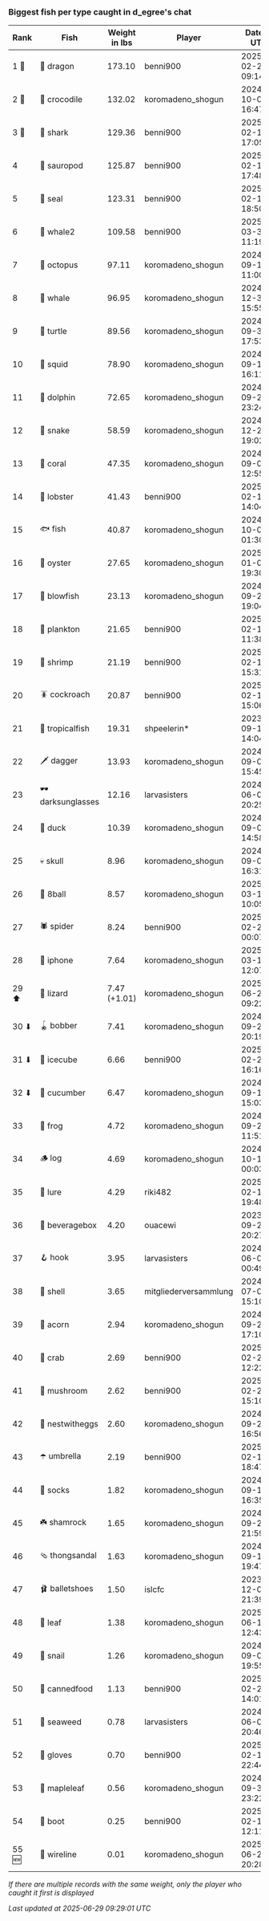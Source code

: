 ### Biggest fish per type caught in d_egree's chat
| Rank | Fish | Weight in lbs | Player | Date in UTC |
|------|--------|-----------|---------|------|
| 1 🥇  | 🐉 dragon | 173.10 | benni900 | 2025-02-24 09:14:48 |
| 2 🥈  | 🐊 crocodile | 132.02 | koromadeno_shogun | 2024-10-03 16:47:23 |
| 3 🥉  | 🦈 shark | 129.36 | benni900 | 2025-02-15 17:05:41 |
| 4  | 🦕 sauropod | 125.87 | benni900 | 2025-02-19 17:48:07 |
| 5  | 🦭 seal | 123.31 | benni900 | 2025-02-19 18:50:23 |
| 6  | 🐋 whale2 | 109.58 | benni900 | 2025-03-30 11:19:45 |
| 7  | 🐙 octopus | 97.11 | koromadeno_shogun | 2024-09-16 11:00:23 |
| 8  | 🐳 whale | 96.95 | koromadeno_shogun | 2024-12-31 15:55:23 |
| 9  | 🐢 turtle | 89.56 | koromadeno_shogun | 2024-09-30 17:53:24 |
| 10  | 🦑 squid | 78.90 | koromadeno_shogun | 2024-09-12 16:11:09 |
| 11  | 🐬 dolphin | 72.65 | koromadeno_shogun | 2024-09-21 23:24:30 |
| 12  | 🐍 snake | 58.59 | koromadeno_shogun | 2024-12-25 19:02:58 |
| 13  | 🪸 coral | 47.35 | koromadeno_shogun | 2024-09-03 12:55:38 |
| 14  | 🦞 lobster | 41.43 | benni900 | 2025-02-18 14:04:40 |
| 15  | 🐟 fish | 40.87 | koromadeno_shogun | 2024-10-01 01:30:58 |
| 16  | 🦪 oyster | 27.65 | koromadeno_shogun | 2025-01-04 19:30:07 |
| 17  | 🐡 blowfish | 23.13 | koromadeno_shogun | 2024-09-21 19:04:29 |
| 18  | 🦠 plankton | 21.65 | benni900 | 2025-02-17 11:38:32 |
| 19  | 🦐 shrimp | 21.19 | benni900 | 2025-02-17 15:31:00 |
| 20  | 🪳 cockroach | 20.87 | benni900 | 2025-02-16 15:06:42 |
| 21  | 🐠 tropicalfish | 19.31 | shpeelerin* | 2023-09-11 14:04:53 |
| 22  | 🗡️ dagger | 13.93 | koromadeno_shogun | 2024-09-09 15:45:49 |
| 23  | 🕶️ darksunglasses | 12.16 | larvasisters | 2024-06-05 20:25:47 |
| 24  | 🦆 duck | 10.39 | koromadeno_shogun | 2024-09-03 14:58:44 |
| 25  | 💀 skull | 8.96 | koromadeno_shogun | 2024-09-02 16:31:59 |
| 26  | 🎱 8ball | 8.57 | koromadeno_shogun | 2025-03-13 10:05:29 |
| 27  | 🕷️ spider | 8.24 | benni900 | 2025-02-22 00:07:51 |
| 28  | 📱 iphone | 7.64 | koromadeno_shogun | 2025-03-13 12:07:24 |
| 29 ⬆ | 🦎 lizard | 7.47 (+1.01) | koromadeno_shogun | 2025-06-24 09:22:24 |
| 30 ⬇ | 🪀 bobber | 7.41 | koromadeno_shogun | 2024-09-26 20:19:46 |
| 31 ⬇ | 🧊 icecube | 6.66 | benni900 | 2025-02-21 16:16:42 |
| 32 ⬇ | 🥒 cucumber | 6.47 | koromadeno_shogun | 2024-09-15 15:03:32 |
| 33  | 🐸 frog | 4.72 | koromadeno_shogun | 2024-09-22 11:51:06 |
| 34  | 🪵 log | 4.69 | koromadeno_shogun | 2024-10-18 00:03:02 |
| 35  | 🎏 lure | 4.29 | riki482 | 2025-02-19 19:48:40 |
| 36  | 🧃 beveragebox | 4.20 | ouacewi | 2023-09-26 20:27:31 |
| 37  | 🪝 hook | 3.95 | larvasisters | 2024-06-05 00:49:25 |
| 38  | 🐚 shell | 3.65 | mitgliederversammlung | 2024-07-03 15:10:00 |
| 39  | 🌰 acorn | 2.94 | koromadeno_shogun | 2024-09-29 17:10:00 |
| 40  | 🦀 crab | 2.69 | benni900 | 2025-02-23 12:22:57 |
| 41  | 🍄 mushroom | 2.62 | benni900 | 2025-02-24 15:10:12 |
| 42  | 🪺 nestwitheggs | 2.60 | koromadeno_shogun | 2024-09-26 16:56:22 |
| 43  | ☂️ umbrella | 2.19 | benni900 | 2025-02-15 18:47:16 |
| 44  | 🧦 socks | 1.82 | koromadeno_shogun | 2024-09-13 16:35:45 |
| 45  | ☘️ shamrock | 1.65 | koromadeno_shogun | 2024-09-29 21:59:37 |
| 46  | 🩴 thongsandal | 1.63 | koromadeno_shogun | 2024-09-16 19:47:21 |
| 47  | 🩰 balletshoes | 1.50 | islcfc | 2023-12-07 21:39:35 |
| 48  | 🍃 leaf | 1.38 | koromadeno_shogun | 2025-06-13 12:43:36 |
| 49  | 🐌 snail | 1.26 | koromadeno_shogun | 2024-09-02 19:55:10 |
| 50  | 🥫 cannedfood | 1.13 | benni900 | 2025-02-24 14:01:06 |
| 51  | 🌿 seaweed | 0.78 | larvasisters | 2024-06-01 20:46:09 |
| 52  | 🧤 gloves | 0.70 | benni900 | 2025-02-15 22:44:26 |
| 53  | 🍁 mapleleaf | 0.56 | koromadeno_shogun | 2024-09-30 23:22:41 |
| 54  | 👢 boot | 0.25 | benni900 | 2025-02-16 12:11:25 |
| 55 🆕 | 🧵 wireline | 0.01 | koromadeno_shogun | 2025-06-22 20:28:56 |

_If there are multiple records with the same weight, only the player who caught it first is displayed_

_Last updated at 2025-06-29 09:29:01 UTC_